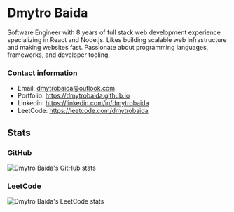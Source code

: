 # Dmytro Baida
Software Engineer with 8 years of full stack web development experience specializing in React and Node.js. Likes building scalable web infrastructure and making websites fast. Passionate about programming languages, frameworks, and developer tooling.

### Contact information
* Email: dmytrobaida@outlook.com
* Portfolio: https://dmytrobaida.github.io
* Linkedin: https://linkedin.com/in/dmytrobaida
* LeetCode: https://leetcode.com/dmytrobaida

## Stats
### GitHub
![Dmytro Baida's GitHub stats](https://github-readme-stats.vercel.app/api?username=dmytrobaida&show_icons=true&theme=transparent&hide_border=true)
### LeetCode
![Dmytro Baida's LeetCode stats](https://leetcode-badge-sage.vercel.app/badge/dmytrobaida?theme=neutral) 
